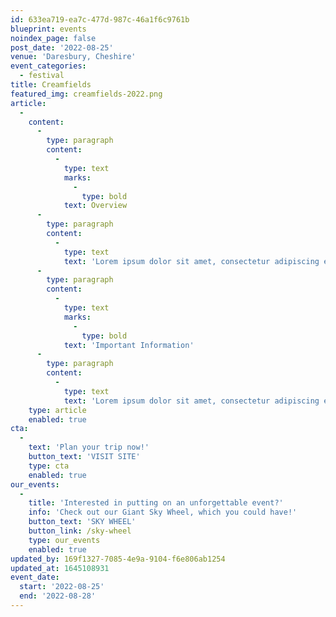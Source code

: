 ```yaml
---
id: 633ea719-ea7c-477d-987c-46a1f6c9761b
blueprint: events
noindex_page: false
post_date: '2022-08-25'
venue: 'Daresbury, Cheshire'
event_categories:
  - festival
title: Creamfields
featured_img: creamfields-2022.png
article:
  -
    content:
      -
        type: paragraph
        content:
          -
            type: text
            marks:
              -
                type: bold
            text: Overview
      -
        type: paragraph
        content:
          -
            type: text
            text: 'Lorem ipsum dolor sit amet, consectetur adipiscing elit. Etiam id volutpat orci. Donec ac pretium magna. Nam hendrerit, augue et.'
      -
        type: paragraph
        content:
          -
            type: text
            marks:
              -
                type: bold
            text: 'Important Information'
      -
        type: paragraph
        content:
          -
            type: text
            text: 'Lorem ipsum dolor sit amet, consectetur adipiscing elit. Etiam id volutpat orci. Donec ac pretium magna. Nam hendrerit, augue et.'
    type: article
    enabled: true
cta:
  -
    text: 'Plan your trip now!'
    button_text: 'VISIT SITE'
    type: cta
    enabled: true
our_events:
  -
    title: 'Interested in putting on an unforgettable event?'
    info: 'Check out our Giant Sky Wheel, which you could have!'
    button_text: 'SKY WHEEL'
    button_link: /sky-wheel
    type: our_events
    enabled: true
updated_by: 169f1327-7085-4e9a-9104-f6e806ab1254
updated_at: 1645108931
event_date:
  start: '2022-08-25'
  end: '2022-08-28'
---
```

